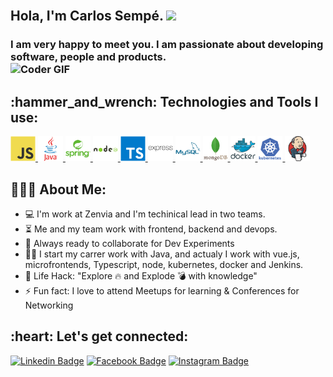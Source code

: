 <h2 align="left">
    <abc>
        <br>Hola, I'm Carlos Sempé. <img src="https://user-images.githubusercontent.com/42378118/110234147-e3259600-7f4e-11eb-95be-0c4047144dea.gif" width="30"><br>
    </abc>  
</h2> 
<h3>I am very happy to meet you. I am passionate about developing software, people and products.
<br>
<img src="https://media.giphy.com/media/SWoSkN6DxTszqIKEqv/giphy.gif" alt="Coder GIF" width="500">
</h3>
<h2 align="left">:hammer_and_wrench: Technologies and Tools I use:</h2>
<p align="left">
    <a href="https://developer.mozilla.org/en-US/docs/Web/JavaScript" target="_blank"> 
        <img src="https://raw.githubusercontent.com/devicons/devicon/master/icons/javascript/javascript-original.svg" alt="javascript" width="40" height="40"/> 
    </a>
    <a href="https://docs.oracle.com/en/java/" target="_blank"> 
        <img src="https://raw.githubusercontent.com/devicons/devicon/9f4f5cdb393299a81125eb5127929ea7bfe42889/icons/java/java-original-wordmark.svg" alt="java" width="40" height="40"/>
    </a>
    <a href="https://spring.io/" target="_blank"> 
        <img src="https://raw.githubusercontent.com/devicons/devicon/9f4f5cdb393299a81125eb5127929ea7bfe42889/icons/spring/spring-original-wordmark.svg" alt="spring" width="40" height="40"/> 
    </a>
    <a href="https://nodejs.org" target="_blank"> 
        <img src="https://raw.githubusercontent.com/devicons/devicon/master/icons/nodejs/nodejs-original-wordmark.svg" alt="nodejs" width="40" height="40"/> 
    </a>
    <a href="https://www.typescriptlang.org/" target="_blank"> 
        <img src="https://raw.githubusercontent.com/devicons/devicon/9f4f5cdb393299a81125eb5127929ea7bfe42889/icons/typescript/typescript-original.svg" alt="typescript" width="40" height="40"/>
    </a>
    <a href="https://expressjs.com" target="_blank">
        <img src="https://raw.githubusercontent.com/devicons/devicon/master/icons/express/express-original-wordmark.svg" alt="express" width="40" height="40"/> 
    </a>
    <a href="https://www.mysql.com/" target="_blank"> 
        <img src="https://raw.githubusercontent.com/devicons/devicon/9f4f5cdb393299a81125eb5127929ea7bfe42889/icons/mysql/mysql-plain-wordmark.svg" alt="mysql" width="40" height="40"/>
    </a>
    <a href="https://www.mongodb.com/" target="_blank"> 
        <img src="https://raw.githubusercontent.com/devicons/devicon/master/icons/mongodb/mongodb-original-wordmark.svg" alt="mongodb" width="40" height="40"/> 
    </a>
    <a href="https://www.docker.com/" target="_blank"> 
        <img src="https://raw.githubusercontent.com/devicons/devicon/9f4f5cdb393299a81125eb5127929ea7bfe42889/icons/docker/docker-original-wordmark.svg" alt="docker" width="40" height="40"/>
    </a>
    <a href="https://kubernetes.io/" target="_blank"> 
        <img src="https://raw.githubusercontent.com/devicons/devicon/9f4f5cdb393299a81125eb5127929ea7bfe42889/icons/kubernetes/kubernetes-plain-wordmark.svg" alt="kubernetes" width="40" height="40">
    </a>
    <a href="https://www.jenkins.io/" target="_blank"> 
        <img src="https://raw.githubusercontent.com/devicons/devicon/9f4f5cdb393299a81125eb5127929ea7bfe42889/icons/jenkins/jenkins-original.svg" alt="jenkins" width="40" height="40"/> 
    </a>
</p>

<h2 align="left">👨🏻‍💻 About Me:</h2>

- :computer: I'm work at Zenvia and I'm techinical lead in two teams.
- :hourglass_flowing_sand: Me and my team work with frontend, backend and devops.
- :rocket: Always ready to collaborate for Dev Experiments
- :man_technologist: I start my carrer work with Java, and actualy I work with vue.js, microfrontends, Typescript, node, kubernetes, docker and Jenkins. 
- :dart: Life Hack: "Explore :fire: and Explode :bomb: with knowledge" 
- :zap: Fun fact: I love to attend Meetups for learning & Conferences for Networking<br>

<h2 align="left">:heart: Let's get connected:</h2>

[![Linkedin Badge](https://img.shields.io/badge/carlos-semp%C3%A9-blue?style=flat-square&logo=Linkedin&logoColor=white&link=https://www.linkedin.com/in/carlos-augusto-semp%C3%A9-junior-46b90252/)](https://www.linkedin.com/in/carlos-augusto-semp%C3%A9-junior-46b90252/) [![Facebook Badge](https://img.shields.io/badge/carlos-semp%C3%A9-blue?style=flat-square&labelColor=3b5998&logo=facebook&logoColor=white&link=https://www.facebook.com/profile.php?id=1219184345)](https://www.facebook.com/profile.php?id=1219184345) [![Instagram Badge](https://img.shields.io/badge/carlos-semp%C3%A9-blue?style=flat-square&labelColor=D7008A&logo=Instagram&logoColor=white&link=https://www.instagram.com/sempejunior/)](https://www.instagram.com/sempejunior/)
